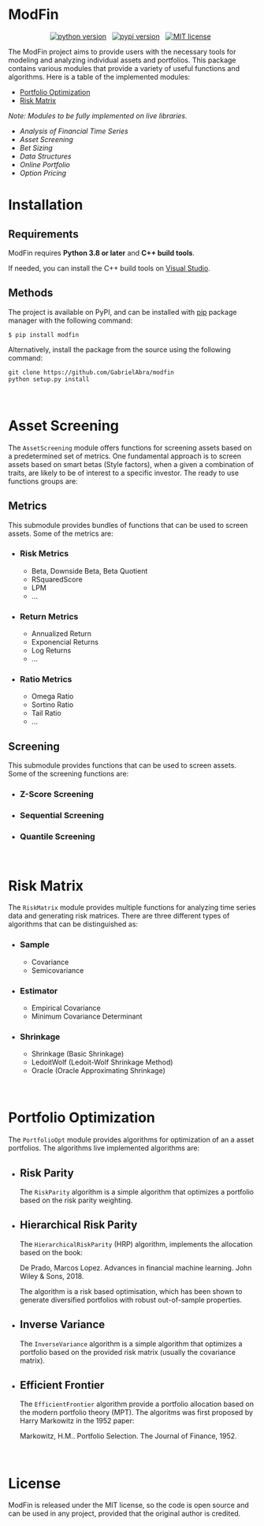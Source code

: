 # ModFin
<!---- shields ----->

<p align="center">
    <a href="https://pypi.org/project/modfin/">
        <img src="https://img.shields.io/pypi/pyversions/modfin"
            alt="python version"></a> &nbsp;
    <a href="https://pypi.org/project/modfin/">
        <img src="https://img.shields.io/pypi/v/modfin"
            alt="pypi version"></a> &nbsp;
    <a href="https://opensource.org/licenses/MIT">
        <img src="https://img.shields.io/badge/license-MIT-brightgreen.svg"
            alt="MIT license"></a> &nbsp;
</p>

<!---- Desc ----->
The ModFin project aims to provide users with the necessary tools for modeling and analyzing individual assets and portfolios. This package contains various modules that provide a variety of useful functions and algorithms. Here is a table of the implemented modules:

- [Portfolio Optimization](#portfolio-optimization)
- [Risk Matrix](#risk-matrix)

*Note: Modules to be fully implemented on live libraries.*

- *Analysis of Financial Time Series*
- *Asset Screening*
- *Bet Sizing*
- *Data Structures*
- *Online Portfolio*
- *Option Pricing*





# Installation

## Requirements

ModFin requires **Python 3.8 or later** and **C++ build tools**.

If needed, you can install the C++ build tools on [Visual Studio](https://visualstudio.microsoft.com/downloads/).


## Methods
The project is available on PyPI, and can be installed with [pip](https://pip.pypa.io/en/stable/installing/#install-command-requirements-file) package manager with the following command:

```
$ pip install modfin
```

Alternatively, install the package from the source using the following command:

```
git clone https://github.com/GabrielAbra/modfin
python setup.py install
```

&nbsp;

# Asset Screening
The `AssetScreening` module offers functions for screening assets based on a predetermined set of metrics. One fundamental approach is to screen assets based on smart betas (Style factors), when a given a combination of traits, are likely to be of interest to a specific investor. The ready to use functions groups are:

## Metrics 
This submodule provides bundles of functions that can be used to screen assets. Some of the metrics are:

* ### Risk Metrics
    * Beta, Downside Beta, Beta Quotient
    * RSquaredScore
    * LPM
    * ...

* ### Return Metrics
    * Annualized Return
    * Exponencial Returns
    * Log Returns
    * ...

* ### Ratio Metrics
    * Omega Ratio
    * Sortino Ratio
    * Tail Ratio
    * ...

## Screening
This submodule provides functions that can be used to screen assets. Some of the screening functions are:

* ### Z-Score Screening

* ### Sequential Screening

* ### Quantile Screening

&nbsp;

# Risk Matrix
The `RiskMatrix` module provides multiple functions for analyzing time series data and generating risk matrices. There are three different types of algorithms that can be distinguished as:

* ### Sample
    * Covariance
    * Semicovariance

* ### Estimator
    * Empirical Covariance
    * Minimum Covariance Determinant

* ### Shrinkage
    * Shrinkage (Basic Shrinkage)
    * LedoitWolf (Ledoit-Wolf Shrinkage Method)
    * Oracle (Oracle Approximating Shrinkage)

&nbsp;

# Portfolio Optimization
The `PortfolioOpt` module provides algorithms for optimization of an a asset portfolios. The algorithms live implemented algorithms are:

* ## Risk Parity
    The `RiskParity` algorithm is a simple algorithm that optimizes a portfolio based on the risk parity weighting.

* ## Hierarchical Risk Parity
    The `HierarchicalRiskParity` (HRP) algorithm, implements the allocation based on the book: 
    
    De Prado, Marcos Lopez. Advances in financial machine learning. John Wiley & Sons, 2018.

    The algorithm is a risk based optimisation, which has been shown to generate diversified portfolios with robust out-of-sample properties.

* ## Inverse Variance
    The `InverseVariance` algorithm is a simple algorithm that optimizes a portfolio based on the provided risk matrix (usually the covariance matrix).

* ## Efficient Frontier
    The `EfficientFrontier` algorithm provide a portfolio allocation based on the modern portfolio theory (MPT). The algoritms was first proposed by Harry Markowitz in the 1952 paper:

     Markowitz, H.M.. Portfolio Selection. The Journal of Finance, 1952.

&nbsp;

# License

ModFin is released under the MIT license, so the code is open source and can be used in any project, provided that the original author is credited.




